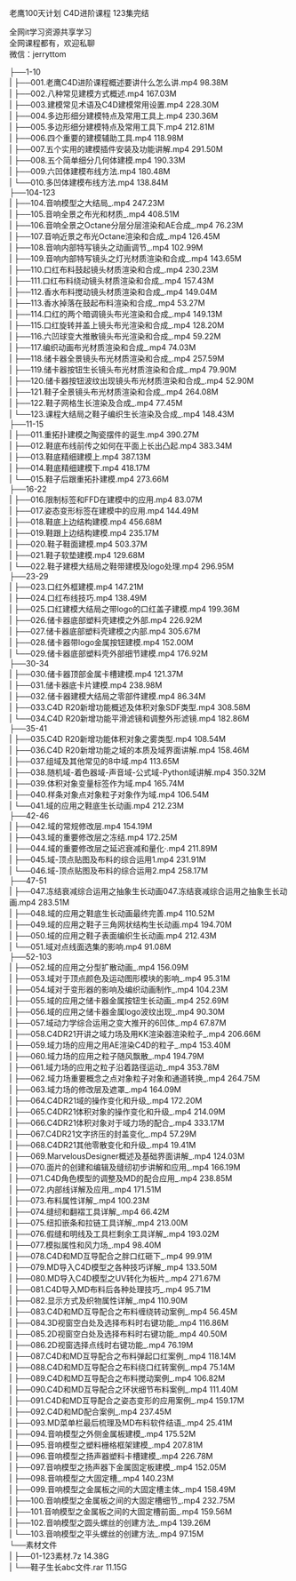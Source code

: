 老鹰100天计划 C4D进阶课程 123集完结

全网it学习资源共享学习<br>全网课程都有，欢迎私聊<br>微信：jerryttom<br>

├──1-10<br> | ├──001.老鹰C4D进阶课程概述要讲什么怎么讲.mp4 98.38M<br> | ├──002.八种常见建模方式概述.mp4 167.03M<br> | ├──003.建模常见术语及C4D建模常用设置.mp4 228.30M<br> | ├──004.多边形细分建模特点及常用工具上.mp4 230.36M<br> | ├──005.多边形细分建模特点及常用工具下.mp4 212.81M<br> | ├──006.四个重要的建模辅助工具.mp4 118.98M<br> | ├──007.五个实用的建模插件安装及功能讲解.mp4 291.50M<br> | ├──008.五个简单细分几何体建模.mp4 190.33M<br> | ├──009.六凹体建模布线方法.mp4 180.48M<br> | └──010.多凹体建模布线方法.mp4 138.84M<br> ├──104-123<br> | ├──104.音响模型之大结局_.mp4 247.23M<br> | ├──105.音响全景之布光和材质_.mp4 408.51M<br> | ├──106.音响全景之Octane分层分层渲染和AE合成_.mp4 76.23M<br> | ├──107.音响近景之布光Octane渲染和合成_.mp4 126.45M<br> | ├──108.音响内部特写镜头之动画调节_.mp4 102.99M<br> | ├──109.音响内部特写镜头之灯光材质渲染和合成_.mp4 143.65M<br> | ├──110.口红布料鼓起镜头材质渲染和合成_.mp4 230.23M<br> | ├──111.口红布料绕动镜头材质渲染和合成_.mp4 157.43M<br> | ├──112.香水布料搅动镜头材质渲染和合成_.mp4 149.04M<br> | ├──113.香水掉落在鼓起布料渲染和合成_.mp4 53.27M<br> | ├──114.口红的两个暗调镜头布光渲染和合成_.mp4 149.13M<br> | ├──115.口红旋转并盖上镜头布光渲染和合成_.mp4 128.20M<br> | ├──116.六凹球变大推散镜头布光渲染和合成_.mp4 59.22M<br> | ├──117.编织动画布光材质渲染和合成_.mp4 74.03M<br> | ├──118.储卡器全景镜头布光材质渲染和合成_.mp4 257.59M<br> | ├──119.储卡器按钮生长镜头布光材质渲染和合成_.mp4 79.90M<br> | ├──120.储卡器按钮波纹出现镜头布光材质渲染和合成_.mp4 52.90M<br> | ├──121.鞋子全景镜头布光材质渲染和合成_.mp4 264.08M<br> | ├──122.鞋子网格生长渲染及合成_.mp4 77.45M<br> | └──123.课程大结局之鞋子编织生长渲染及合成_.mp4 148.43M<br> ├──11-15<br> | ├──011.重拓扑建模之陶瓷摆件的诞生.mp4 390.27M<br> | ├──012.鞋底布线前传之如何在平面上长出凸起.mp4 383.34M<br> | ├──013.鞋底精细建模上.mp4 387.13M<br> | ├──014.鞋底精细建模下.mp4 418.17M<br> | └──015.鞋子后跟重拓扑建模.mp4 273.66M<br> ├──16-22<br> | ├──016.限制标签和FFD在建模中的应用.mp4 83.07M<br> | ├──017.姿态变形标签在建模中的应用.mp4 144.49M<br> | ├──018.鞋底上边结构建模.mp4 456.68M<br> | ├──019.鞋跟上边结构建模.mp4 235.17M<br> | ├──020.鞋子鞋面建模.mp4 503.37M<br> | ├──021.鞋子软垫建模.mp4 129.68M<br> | └──022.鞋子建模大结局之鞋带建模及logo处理.mp4 296.95M<br> ├──23-29<br> | ├──023.口红外框建模.mp4 147.21M<br> | ├──024.口红布线技巧.mp4 138.49M<br> | ├──025.口红建模大结局之带logo的口红盖子建模.mp4 199.36M<br> | ├──026.储卡器底部塑料壳建模之外部.mp4 226.92M<br> | ├──027.储卡器底部塑料壳建模之内部.mp4 305.67M<br> | ├──028.储卡器带logo金属按钮建模.mp4 152.00M<br> | └──029.储卡器底部塑料壳外部细节建模.mp4 176.92M<br> ├──30-34<br> | ├──030.储卡器顶部金属卡槽建模.mp4 121.37M<br> | ├──031.储卡器底卡片建模.mp4 238.98M<br> | ├──032.储卡器建模大结局之零部件建模.mp4 86.34M<br> | ├──033.C4D R20新增功能概述及体积对象SDF类型.mp4 308.58M<br> | └──034.C4D R20新增功能平滑滤镜和调整外形滤镜.mp4 182.86M<br> ├──35-41<br> | ├──035.C4D R20新增功能体积对象之雾类型.mp4 108.54M<br> | ├──036.C4D R20新增功能之域的本质及域界面讲解.mp4 158.46M<br> | ├──037.组域及其他常见的8中域.mp4 113.65M<br> | ├──038.随机域-着色器域-声音域-公式域-Python域讲解.mp4 350.32M<br> | ├──039.体积对象变量标签作为域.mp4 165.74M<br> | ├──040.样条对象点对象粒子对象作为域.mp4 106.54M<br> | └──041.域的应用之鞋底生长动画.mp4 212.23M<br> ├──42-46<br> | ├──042.域的常规修改层.mp4 154.19M<br> | ├──043.域的重要修改层之冻结.mp4 172.25M<br> | ├──044.域的重要修改层之延迟衰减和量化·.mp4 211.89M<br> | ├──045.域-顶点贴图及布料的综合运用1.mp4 231.91M<br> | └──046.域-顶点贴图及布料的综合运用2.mp4 258.17M<br> ├──47-51<br> | ├──047.冻结衰减综合运用之抽象生长动画047.冻结衰减综合运用之抽象生长动画.mp4 283.51M<br> | ├──048.域的应用之鞋底生长动画最终完善.mp4 110.52M<br> | ├──049.域的应用之鞋子三角网状结构生长动画.mp4 194.70M<br> | ├──050.域的应用之鞋子表面编织生长动画.mp4 212.43M<br> | └──051.域对点线面选集的影响.mp4 91.08M<br> ├──52-103<br> | ├──052.域的应用之分型扩散动画_.mp4 156.09M<br> | ├──053.域对于顶点颜色及运动图形模块的影响_.mp4 95.31M<br> | ├──054.域对于变形器的影响及编织动画制作_.mp4 104.23M<br> | ├──055.域的应用之储卡器金属按钮生长动画_.mp4 252.69M<br> | ├──056.域的应用之储卡器金属logo波纹出现_.mp4 90.30M<br> | ├──057.域动力学综合运用之变大推开的6凹体_.mp4 67.87M<br> | ├──058.C4DR21开讲之域力场及用KK渲染器渲染粒子_.mp4 206.66M<br> | ├──059.域力场的应用之用AE渲染C4D的粒子_.mp4 153.40M<br> | ├──060.域力场的应用之粒子随风飘散_.mp4 194.79M<br> | ├──061.域力场的应用之粒子沿着路径运动_.mp4 353.78M<br> | ├──062.域力场重要概念之点对象粒子对象和通道转换_.mp4 264.75M<br> | ├──063.域力场的修改层及遮罩_.mp4 164.09M<br> | ├──064.C4DR21域的操作变化和升级_.mp4 172.20M<br> | ├──065.C4DR21体积对象的操作变化和升级_.mp4 214.09M<br> | ├──066.C4DR21体积对象对于域力场的配合_.mp4 333.17M<br> | ├──067.C4DR21文字挤压的封盖变化_.mp4 57.29M<br> | ├──068.C4DR21其他零散变化和升级_.mp4 19.41M<br> | ├──069.MarvelousDesigner概述及基础界面讲解_.mp4 124.03M<br> | ├──070.面片的创建和编辑及缝纫初步讲解和应用_.mp4 166.19M<br> | ├──071.C4D角色模型的调整及MD的配合应用_.mp4 238.85M<br> | ├──072.内部线详解及应用_.mp4 171.51M<br> | ├──073.布料属性详解_.mp4 100.23M<br> | ├──074.缝纫和翻褶工具详解_.mp4 66.42M<br> | ├──075.纽扣嵌条和拉链工具详解_.mp4 213.00M<br> | ├──076.假缝和明线及工具栏剩余工具详解_.mp4 193.02M<br> | ├──077.模拟属性和风力场_.mp4 98.40M<br> | ├──078.C4D和MD互导配合之胖口红砸下_.mp4 99.91M<br> | ├──079.MD导入C4D模型之各种技巧详解_.mp4 133.50M<br> | ├──080.MD导入C4D模型之UV转化为板片_.mp4 271.67M<br> | ├──081.C4D导入MD布料后各种处理技巧_.mp4 95.71M<br> | ├──082.显示方式及织物属性详解_.mp4 110.90M<br> | ├──083.C4D和MD互导配合之布料缠绕转动案例_.mp4 56.45M<br> | ├──084.3D视窗空白处及选择布料时右键功能_.mp4 116.86M<br> | ├──085.2D视窗空白处及选择布料时右键功能_.mp4 40.50M<br> | ├──086.2D视窗选择点线时右键功能_.mp4 76.19M<br> | ├──087.C4D和MD互导配合之布料弹起口红案例_.mp4 118.14M<br> | ├──088.C4D和MD互导配合之布料绕口红转案例_.mp4 75.14M<br> | ├──089.C4D和MD互导配合之布料搅动案例_.mp4 106.82M<br> | ├──090.C4D和MD互导配合之环状细节布料案例_.mp4 111.40M<br> | ├──091.C4D和MD互导配合之姿态变形的应用案例_.mp4 159.17M<br> | ├──092.C4D和MD配合案例_.mp4 237.45M<br> | ├──093.MD菜单栏最后梳理及MD布料软件结语_.mp4 25.41M<br> | ├──094.音响模型之外侧金属板建模_.mp4 175.52M<br> | ├──095.音响模型之塑料栅格框架建模_.mp4 207.81M<br> | ├──096.音响模型之扬声器塑料卡槽建模_.mp4 226.78M<br> | ├──097.音响模型之扬声器下金属固定板建模_.mp4 152.05M<br> | ├──098.音响模型之大固定槽_.mp4 140.23M<br> | ├──099.音响模型之金属板之间的大固定槽主体_.mp4 158.49M<br> | ├──100.音响模型之金属板之间的大固定槽细节_.mp4 232.75M<br> | ├──101.音响模型之金属板之间的大固定槽前面_.mp4 159.56M<br> | ├──102.音响模型之圆头螺丝的创建方法_.mp4 139.26M<br> | └──103.音响模型之平头螺丝的创建方法_.mp4 97.15M<br> └──素材文件<br> | ├──01-123素材.7z 14.38G<br> | └──鞋子生长abc文件.rar 11.15G